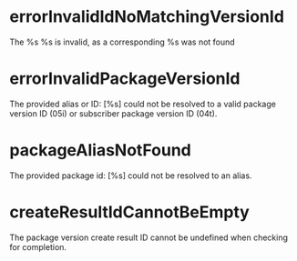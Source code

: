 # errorInvalidIdNoMatchingVersionId

The %s %s is invalid, as a corresponding %s was not found

# errorInvalidPackageVersionId

The provided alias or ID: [%s] could not be resolved to a valid package version ID (05i) or subscriber package version ID (04t).

# packageAliasNotFound

The provided package id: [%s] could not be resolved to an alias.

# createResultIdCannotBeEmpty

The package version create result ID cannot be undefined when checking for completion.
